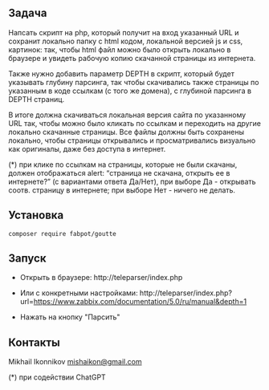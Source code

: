 ## Задача
Напсать скрипт на php, который получит на вход указанный URL 
и сохранит локально папку c html кодом, локальной версией js и css, картинок: 
так, чтобы html файл можно было открыть локально в браузере 
и увидеть рабочую копию скачанной страницы из интернета.

Также нужно добавить параметр DEPTH в скрипт, 
который будет указывать глубину парсинга, 
так чтобы скачивались также страницы по указанным в коде ссылкам 
(с того же домена), с глубиной парсинга в DEPTH страниц.

В итоге должна скачиваться локальная версия сайта по указанному URL так, 
чтобы можно было кликать по ссылкам и переходить на другие локально 
скачанные страницы. Все файлы должны быть сохранены локально, 
чтобы страницы открывались и просматривались визуально как оригиналы, 
даже без доступа в интернет.

(*) при клике по ссылкам на страницы, которые не были скачаны, 
должен отображаться alert: “страница не скачана, открыть ее в интернете?” 
(с вариантами ответа Да/Нет), при выборе Да - открывать соотв. страницу в интернете; 
при выборе Нет - ничего не делать.

## Установка 
```
composer require fabpot/goutte
```

## Запуск
- Открыть в браузере:
http://teleparser/index.php

- Или с конкретными настройками:
http://teleparser/index.php?url=https://www.zabbix.com/documentation/5.0/ru/manual&depth=1

- Нажать на кнопку "Парсить"

## Контакты
Mikhail Ikonnikov <mishaikon@gmail.com>

(*) при содействии ChatGPT
